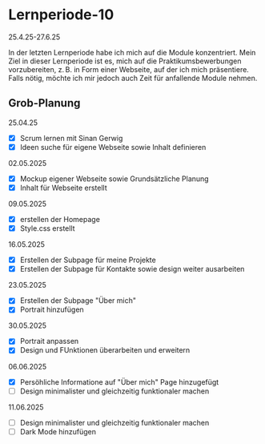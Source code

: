 # Lernperiode-10
25.4.25-27.6.25

In der letzten Lernperiode habe ich mich auf die Module konzentriert. Mein Ziel in dieser Lernperiode ist es, mich auf die Praktikumsbewerbungen vorzubereiten, z. B. in Form einer Webseite, auf der ich mich präsentiere. Falls nötig, möchte ich mir jedoch auch Zeit für anfallende Module nehmen.

## Grob-Planung

25.04.25
- [x] Scrum lernen mit Sinan Gerwig
- [x] Ideen suche für eigene Webseite sowie Inhalt definieren

02.05.2025
- [x] Mockup eigener Webseite sowie Grundsätzliche Planung
- [x] Inhalt für Webseite erstellt

09.05.2025
- [x] erstellen der Homepage
- [x] Style.css erstellt

16.05.2025
- [x] Erstellen der Subpage für meine Projekte
- [x] Erstellen der Subpage für Kontakte sowie design weiter ausarbeiten

23.05.2025
- [x] Erstellen der Subpage "Über mich"
- [x] Portrait hinzufügen

30.05.2025
- [x] Portrait anpassen
- [x] Design und FUnktionen überarbeiten und erweitern

06.06.2025
- [x] Persöhliche Informatione auf "Über mich" Page hinzugefügt
- [ ] Design minimalister und gleichzeitig funktionaler machen

11.06.2025
- [ ] Design minimalister und gleichzeitig funktionaler machen
- [ ] Dark Mode hinzufügen
